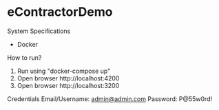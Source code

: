 # eContractorDemo

System Specifications
- Docker

How to run?
1. Run using "docker-compose up"
2. Open browser http://localhost:4200
3. Open browser http://localhost:3200

Credentials
Email/Username: admin@admin.com
Password: P@55w0rd!


